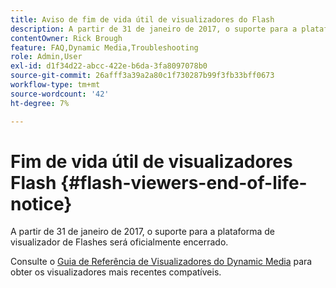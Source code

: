 ```yaml
---
title: Aviso de fim de vida útil de visualizadores do Flash
description: A partir de 31 de janeiro de 2017, o suporte para a plataforma de visualizador de Flashes será oficialmente encerrado.
contentOwner: Rick Brough
feature: FAQ,Dynamic Media,Troubleshooting
role: Admin,User
exl-id: d1f34d22-abcc-422e-b6da-3fa8097078b0
source-git-commit: 26afff3a39a2a80c1f730287b99f3fb33bff0673
workflow-type: tm+mt
source-wordcount: '42'
ht-degree: 7%

---
```


# Fim de vida útil de visualizadores Flash {#flash-viewers-end-of-life-notice}

A partir de 31 de janeiro de 2017, o suporte para a plataforma de visualizador de Flashes será oficialmente encerrado.

Consulte o [Guia de Referência de Visualizadores do Dynamic Media](https://experienceleague.adobe.com/docs/dynamic-media-developer-resources.html?lang=pt-BR) para obter os visualizadores mais recentes compatíveis.
